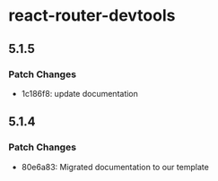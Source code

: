 # react-router-devtools

## 5.1.5

### Patch Changes

- 1c186f8: update documentation

## 5.1.4

### Patch Changes

- 80e6a83: Migrated documentation to our template
